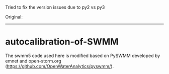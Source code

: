 Tried to fix the version issues due to py2 vs py3


Original:
______


# autocalibration-of-SWMM
The swmm5 code used here is modified based on PySWMM developed by emnet and open-storm.org (https://github.com/OpenWaterAnalytics/pyswmm/).
